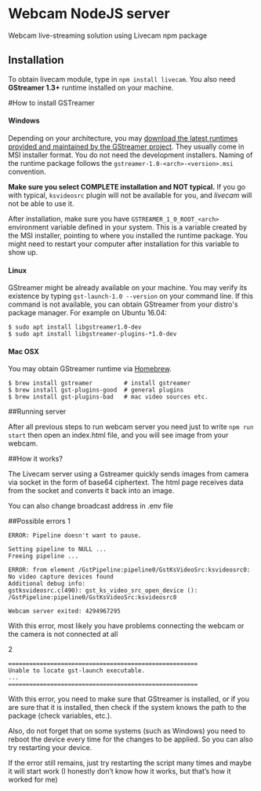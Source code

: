# Webcam NodeJS server

Webcam live-streaming solution using Livecam npm package

## Installation

To obtain livecam module, type in `npm install livecam`. You also need **GStreamer 1.3+** runtime installed on your machine.

#How to install GSTreamer 

#### Windows

Depending on your architecture, you may [download the latest runtimes provided and maintained by the GStreamer project](https://gstreamer.freedesktop.org/data/pkg/windows/). They usually come in MSI installer format. You do not need the development installers. Naming of the runtime package follows the `gstreamer-1.0-<arch>-<version>.msi` convention.

**Make sure you select COMPLETE installation and NOT typical.** If you go with typical, `ksvideosrc` plugin will not be available for you, and _livecam_ will not be able to use it.

After installation, make sure you have `GSTREAMER_1_0_ROOT_<arch>` environment variable defined in your system. This is a variable created by the MSI installer, pointing to where you installed the runtime package. You might need to restart your computer after installation for this variable to show up.

#### Linux

GStreamer might be already available on your machine. You may verify its existence by typing `gst-launch-1.0 --version` on your command line. If this command is not available, you can obtain GStreamer from your distro's package manager. For example on Ubuntu 16.04:

```
$ sudo apt install libgstreamer1.0-dev
$ sudo apt install libgstreamer-plugins-*1.0-dev
```

#### Mac OSX

You may obtain GStreamer runtime via [Homebrew](http://brew.sh/).

```
$ brew install gstreamer         # install gstreamer
$ brew install gst-plugins-good  # general plugins
$ brew install gst-plugins-bad   # mac video sources etc.
```

##Running server

After all previous steps to run webcam server you need just to write `npm run start` then open an index.html file, and you will see image from your webcam.

##How it works?

The Livecam server using a Gstreamer quickly sends images from camera via socket in the form of base64 ciphertext. The html page receives data from the socket and converts it back into an image.

You can also change broadcast address in .env file

##Possible errors
1
```
ERROR: Pipeline doesn't want to pause.

Setting pipeline to NULL ...
Freeing pipeline ...

ERROR: from element /GstPipeline:pipeline0/GstKsVideoSrc:ksvideosrc0: No video capture devices found
Additional debug info:
gstksvideosrc.c(490): gst_ks_video_src_open_device (): /GstPipeline:pipeline0/GstKsVideoSrc:ksvideosrc0

Webcam server exited: 4294967295
```

With this error, most likely you have problems connecting the webcam or the camera is not connected at all

2

```
======================================================
Unable to locate gst-launch executable.
...
======================================================
```

With this error, you need to make sure that GStreamer is installed, or if you are sure that it is installed, then check if the system knows the path to the package (check variables, etc.).

Also, do not forget that on some systems (such as Windows) you need to reboot the device every time for the changes to be applied. So you can also try restarting your device.

If the error still remains, just try restarting the script many times and maybe it will start work (I honestly don’t know how it works, but that’s how it worked for me)